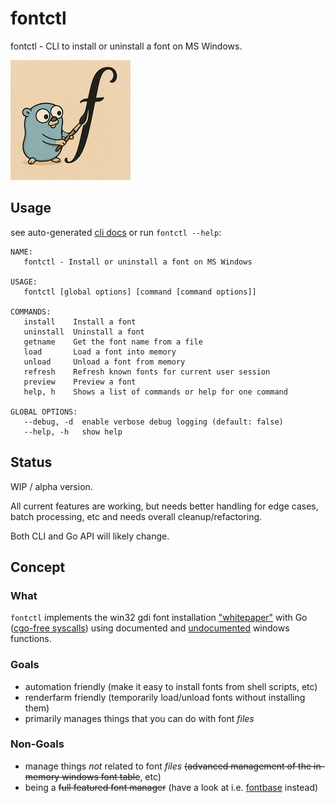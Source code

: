# fontctl

fontctl - CLI to install or uninstall a font on MS Windows.

![](logo.png)

## Usage

see auto-generated [cli docs](cli-docs.md) or run `fontctl --help`:

```
NAME:
   fontctl - Install or uninstall a font on MS Windows

USAGE:
   fontctl [global options] [command [command options]]

COMMANDS:
   install    Install a font
   uninstall  Uninstall a font
   getname    Get the font name from a file
   load       Load a font into memory
   unload     Unload a font from memory
   refresh    Refresh known fonts for current user session
   preview    Preview a font
   help, h    Shows a list of commands or help for one command

GLOBAL OPTIONS:
   --debug, -d  enable verbose debug logging (default: false)
   --help, -h   show help
   ```

## Status

WIP / alpha version.    
    
All current features are working, but needs better handling for edge cases, batch processing, etc and needs overall cleanup/refactoring.    
    
Both CLI and Go API will likely change.

## Concept

### What

`fontctl` implements the win32 gdi font installation ["whitepaper"](https://learn.microsoft.com/en-us/windows/win32/gdi/font-installation-and-deletion) with Go ([cgo-free syscalls](https://www.youtube.com/watch?v=EsPcKkESYPA)) using documented and [undocumented](https://github.com/reactos/reactos/blob/88d9285bd01cc20b742b94e5412d5a7983d71296/sdk/include/reactos/undocgdi.h#L46) windows functions.


### Goals
- automation friendly (make it easy to install fonts from shell scripts, etc)
- renderfarm friendly (temporarily load/unload fonts without installing them)
- primarily manages things that you can do with font *files*

### Non-Goals
- manage things *not* related to font *files* ~~(advanced management of the in-memory windows font table~~, etc)
-  being a ~~full featured font manager~~ (have a look at i.e. [fontbase](https://fontba.se/) instead)

